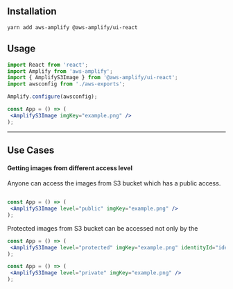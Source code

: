 <amplify-authenticator></amplify-authenticator>

## Installation

```
yarn add aws-amplify @aws-amplify/ui-react
```

## Usage

```jsx
import React from 'react';
import Amplify from 'aws-amplify';
import { AmplifyS3Image } from '@aws-amplify/ui-react';
import awsconfig from './aws-exports';

Amplify.configure(awsconfig);

const App = () => (
 <AmplifyS3Image imgKey="example.png" />
);
```

<ui-component-props tag="amplify-s3-image" use-table-headers></ui-component-props>

---

## Use Cases

#### Getting images from different access level

Anyone can access the images from S3 bucket which has a public access.

```jsx

const App = () => (
 <AmplifyS3Image level="public" imgKey="example.png" />
);

```

Protected images from S3 bucket can be accessed not only by the  
```jsx
const App = () => (
 <AmplifyS3Image level="protected" imgKey="example.png" identityId="identityId"/>
);
```


```jsx
const App = () => (
 <AmplifyS3Image level="private" imgKey="example.png" />
);
```